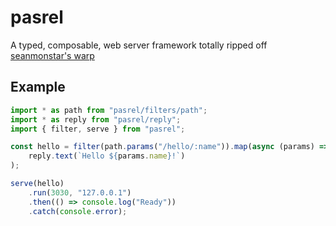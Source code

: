# pasrel

A typed, composable, web server framework totally ripped off [seanmonstar's warp](https://github.com/seanmonstar/warp)

## Example

```ts
import * as path from "pasrel/filters/path";
import * as reply from "pasrel/reply";
import { filter, serve } from "pasrel";

const hello = filter(path.params("/hello/:name")).map(async (params) =>
    reply.text(`Hello ${params.name}!`)
);

serve(hello)
    .run(3030, "127.0.0.1")
    .then(() => console.log("Ready"))
    .catch(console.error);
```

